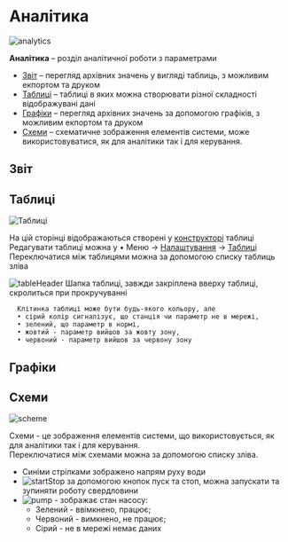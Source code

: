 # Аналітика

![analytics](/img/analytics/analytics.png)

**Аналітика** – розділ аналітичної роботи з параметрами

<!-- TODO: link -->
*	[Звіт](/analytics/#_2) – перегляд архівних значень у вигляді таблиць, з можливим екпортом та друком
*	[Таблиці](/analytics/#_3) – таблиці в яких можна створювати різної складності відображувані дані
*	[Графіки](/analytics/#_4) – перегляд архівних значень за допомогою графіків, з можливим екпортом та друком
*	[Схеми](/analytics/#_5) – схематичне зображення елементів системи, може використовуватися, як для аналітики так і для керування.

## Звіт

<!-- TODO: link -->
## Таблиці

![Таблиці](/img/analytics/tables.png)

<!-- TODO: link -->
На цій сторінці відображаються створені у [конструкторі](/1) таблиці 
Редагувати таблиці можна у •	Меню → [Налаштування](/1) → [Таблиці](/1)  
Переключатися між таблицями можна за допомогою списку таблиць зліва

![tableHeader](/img/analytics/tableHeader.png)
Шапка таблиці, завжди закріплена вверху таблиці, скролиться при прокручуванні

      Клітинка таблиці може бути будь-якого кольору, але  
      • сірий колір сигналізує, що станція чи параметр не в мережі,
      • зелений, що параметр в нормі,
      • жовтий - параметр вийшов за жовту зону,
      • червоний - параметр вийшов за червону зону

## Графіки

## Схеми

![scheme](/img/analytics/scheme.png)

Схеми - це зображення елементів системи, що використовується, як для аналітики так і для керування.  
Переключатися між схемами можна за допомогою списку зліва.

* Синіми стрілками зображено напрям руху води
* ![startStop](/img/analytics/startStop.png) за допомогою кнопок пуск та стоп, можна запускати та зупиняти роботу свердловини
* ![pump](/img/analytics/pump.png) - зображає стан насосу:
    * Зелений - ввімкнено, працює;
    * Червоний - вимкнено, не працює;
    * Cірий - не в мережі немає даних